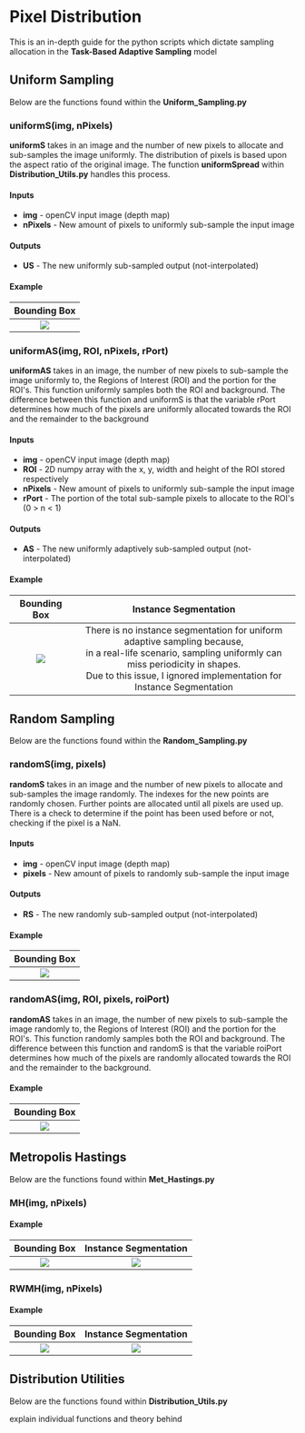 # Pixel Distribution
This is an in-depth guide for the python scripts which dictate sampling allocation in the 
**Task-Based Adaptive Sampling** model

## Uniform Sampling
Below are the functions found within the **Uniform_Sampling.py**

### uniformS(img, nPixels)
**uniformS** takes in an image and the number of new pixels to allocate and sub-samples the image uniformly. 
The distribution of pixels is based upon the aspect ratio of the original image. 
The function **uniformSpread** within **Distribution_Utils.py** handles this process.
#### Inputs
* **img** - openCV input image (depth map)
* **nPixels** - New amount of pixels to uniformly sub-sample the input image 
#### Outputs
* **US** - The new uniformly sub-sampled output (not-interpolated)

#### Example

Bounding Box            |
:-------------------------:|
![](https://i.imgur.com/iwIgLRD.png)  | 


### uniformAS(img, ROI, nPixels, rPort)
**uniformAS** takes in an image, the number of new pixels to sub-sample the image uniformly to, the Regions of Interest 
(ROI) and the portion for the ROI's. This function uniformly samples both the ROI and background. The difference between this function and uniformS is that the variable rPort determines how much of the pixels are uniformly allocated towards the ROI and the remainder to the background

#### Inputs
* **img** - openCV input image (depth map)
* **ROI** - 2D numpy array with the x, y, width and height of the ROI stored respectively
* **nPixels** - New amount of pixels to uniformly sub-sample the input image 
* **rPort** - The portion of the total sub-sample pixels to allocate to the ROI's (0 > n < 1)
#### Outputs
* **AS** - The new uniformly adaptively sub-sampled output (not-interpolated)

#### Example
Bounding Box            | Instance Segmentation
:-------------------------:|:-------------------------:
![](https://i.imgur.com/ixdFQMe.png)  | There is no instance segmentation for uniform adaptive sampling because, <br> in a real-life scenario, sampling uniformly can miss periodicity in shapes. <br>Due to this issue, I ignored implementation for Instance Segmentation


## Random Sampling
Below are the functions found within the **Random_Sampling.py**

### randomS(img, pixels)
**randomS** takes in an image and the number of new pixels to allocate and sub-samples the image randomly. 
The indexes for the new points are randomly chosen. Further points are allocated until all pixels are used up. There is a check to determine if the point has been used before or not, checking if the pixel is a NaN. 

#### Inputs
* **img** - openCV input image (depth map)
* **pixels** - New amount of pixels to randomly sub-sample the input image 
#### Outputs
* **RS** - The new randomly sub-sampled output (not-interpolated)
#### Example
Bounding Box            | 
:-------------------------:|
![](https://i.imgur.com/4FsshD8.png)  |

### randomAS(img, ROI, pixels, roiPort)
**randomAS** takes in an image, the number of new pixels to sub-sample the image randomly to, the Regions of Interest 
(ROI) and the portion for the ROI's. This function randomly samples both the ROI and background. The difference between this function and randomS is that the variable roiPort determines how much of the pixels are randomly allocated towards the ROI and the remainder to the background.


#### Example
Bounding Box            | 
:-------------------------:|
![](https://i.imgur.com/Nh0Bk3Y.png)  |

## Metropolis Hastings
Below are the functions found within **Met_Hastings.py**
### MH(img, nPixels)
#### Example

Bounding Box            |  Instance Segmentation
:-------------------------:|:-------------------------:
![](https://i.imgur.com/XxyqYDi.png)  |  ![](https://i.imgur.com/RaARUA0.png)


### RWMH(img, nPixels)
#### Example
Bounding Box            |  Instance Segmentation
:-------------------------:|:-------------------------:
![](https://i.imgur.com/FfzvicK.png)  |  ![](https://i.imgur.com/d6rGUF0.png)

## Distribution Utilities
Below are the functions found within **Distribution_Utils.py**

explain individual functions and theory behind